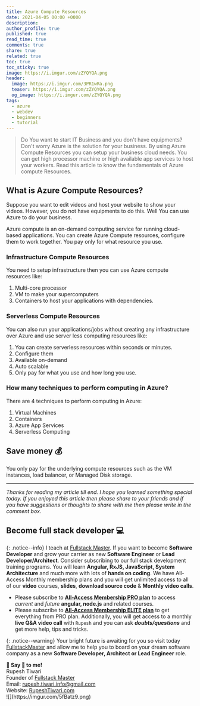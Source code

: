 ```yaml
---
title: Azure Compute Resources
date: 2021-04-05 00:00 +0000
description:
author_profile: true
published: true
read_time: true
comments: true
share: true
related: true
toc: true
toc_sticky: true
image: https://i.imgur.com/zZYQYQA.png
header:
  image: https://i.imgur.com/3PR1wRa.png
  teaser: https://i.imgur.com/zZYQYQA.png
  og_image: https://i.imgur.com/zZYQYQA.png
tags:
  - azure
  - webdev
  - beginners
  - tutorial
---
```


> Do You want to start IT Business and you don't have equipments? Don't worry Azure is the solution for your business. By using Azure Compute Resources you can setup your business cloud needs. You can get high processor machine or high available app services to host your workers. Read this article to know the fundamentals of Azure compute Resources.

## What is Azure Compute Resources?

Suppose you want to edit videos and host your website to show your videos. However, you do not have equipments to do this. Well You can use Azure to do your business.

Azure compute is an on-demand computing service for running cloud-based applications. You can create Azure Compute resources, configure them to work together. You pay only for what resource you use.

### Infrastructure Compute Resources

You need to setup infrastructure then you can use Azure compute resources like:

1. Multi-core processor
2. VM to make your supercomputers
3. Containers to host your applications with dependencies.

### Serverless Compute Resources

You can also run your applications/jobs without creating any infrastructure over Azure and use server less computing resources like:

1. You can create serverless resources within seconds or minutes.
2. Configure them
3. Available on-demand
4. Auto scalable
5. Only pay for what you use and how long you use.

### How many techniques to perform computing in Azure?

There are 4 techniques to perform computing in Azure:

1. Virtual Machines
2. Containers
3. Azure App Services
4. Serverless Computing

## Save money 💰

You only pay for the underlying compute resources such as the VM instances, load balancer, or Managed Disk storage.

---

_Thanks for reading my article till end. I hope you learned something special today. If you enjoyed this article then please share to your friends and if you have suggestions or thoughts to share with me then please write in the comment box._

## Become full stack developer 💻

{: .notice--info}
I teach at [Fullstack Master](https://www.fullstackmaster.net). If you want to become **Software Developer** and grow your carrier as new **Software Engineer** or **Lead Developer/Architect**. Consider subscribing to our full stack development training programs. You will learn **Angular, RxJS, JavaScript, System Architecture** and much more with lots of **hands on coding**. We have All-Access Monthly membership plans and you will get unlimited access to all of our **video** courses, **slides**, **download source code** & **Monthly video calls**.

- Please subscribe to **[All-Access Membership PRO plan](https://www.fullstackmaster.net/pro)** to access _current_ and _future_ **angular, node.js** and related courses.
- Please subscribe to **[All-Access Membership ELITE plan](https://www.fullstackmaster.net/elite)** to get everything from PRO plan. Additionally, you will get access to a monthly **live Q&A video call** with `Rupesh` and you can ask **_doubts/questions_** and get more help, tips and tricks.

{: .notice--warning}
Your bright future is awaiting for you so visit today [FullstackMaster](www.fullstackmaster.net) and allow me to help you to board on your dream software company as a new **Software Developer, Architect or Lead Engineer** role.

<div class="notice--success">
<strong>💖 Say 👋 to me!</strong>
<br>Rupesh Tiwari
<br>Founder of <a href="https://www.fullstackmaster.net">Fullstack Master </a>
<br>Email: <a href="mailto:rupesh.tiwari.info@gmail.com?subject=Hi">rupesh.tiwari.info@gmail.com</a>
<br>Website: <a href="https://www.rupeshtiwari.com">RupeshTiwari.com </a>
</div>
![](https://imgur.com/5fBatz9.png)
